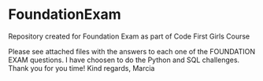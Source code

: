 # FoundationExam
Repository created for Foundation Exam as part of Code First Girls Course 

Please see attached files with the answers to each one of the FOUNDATION EXAM questions.
I have choosen to do the Python and SQL challenges. 
Thank you for you time!
Kind regards,
Marcia  
